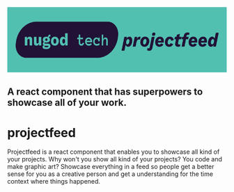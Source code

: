 <a href="https://github.com/nugodtech/projectfeed">
  <img alt="projectfeed" src="https://raw.githubusercontent.com/nugodtech/projectfeed/main/projectfeed.png" height="150px" />
</a>
<br />

<h2>A react component that has superpowers to showcase all of your work.</h2>

# projectfeed
Projectfeed is a react component that enables you to showcase all kind of your projects. Why won't you show all kind of your projects? You code and make graphic art? Showcase everything in a feed so people get a better sense for you as a creative person and get a understanding for the time context where things happened.
